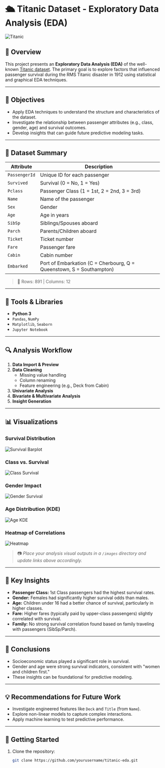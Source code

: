 # 🛳️ Titanic Dataset - Exploratory Data Analysis (EDA)

![Titanic](https://upload.wikimedia.org/wikipedia/commons/f/fd/RMS_Titanic_3.jpg)

## 📘 Overview

This project presents an **Exploratory Data Analysis (EDA)** of the well-known [Titanic dataset](https://www.kaggle.com/c/titanic/data). The primary goal is to explore factors that influenced passenger survival during the RMS Titanic disaster in 1912 using statistical and graphical EDA techniques.

---

## 📌 Objectives

- Apply EDA techniques to understand the structure and characteristics of the dataset.
- Investigate the relationship between passenger attributes (e.g., class, gender, age) and survival outcomes.
- Develop insights that can guide future predictive modeling tasks.

---

## 📂 Dataset Summary

| Attribute        | Description |
|------------------|-------------|
| `PassengerId`    | Unique ID for each passenger |
| `Survived`       | Survival (0 = No, 1 = Yes) |
| `Pclass`         | Passenger Class (1 = 1st, 2 = 2nd, 3 = 3rd) |
| `Name`           | Name of the passenger |
| `Sex`            | Gender |
| `Age`            | Age in years |
| `SibSp`          | Siblings/Spouses aboard |
| `Parch`          | Parents/Children aboard |
| `Ticket`         | Ticket number |
| `Fare`           | Passenger fare |
| `Cabin`          | Cabin number |
| `Embarked`       | Port of Embarkation (C = Cherbourg, Q = Queenstown, S = Southampton) |

> 🧮 Rows: 891 | Columns: 12

---

## 🧪 Tools & Libraries

- **Python 3**
- `Pandas`, `NumPy`
- `Matplotlib`, `Seaborn`
- `Jupyter Notebook`

---

## 🔍 Analysis Workflow

1. **Data Import & Preview**
2. **Data Cleaning**
   - Missing value handling
   - Column renaming
   - Feature engineering (e.g., Deck from Cabin)
3. **Univariate Analysis**
4. **Bivariate & Multivariate Analysis**
5. **Insight Generation**

---

## 📊 Visualizations

### Survival Distribution
![Survival Barplot](images/survival_distribution.png)

### Class vs. Survival
![Class Survival](images/class_vs_survival.png)

### Gender Impact
![Gender Survival](images/gender_survival.png)

### Age Distribution (KDE)
![Age KDE](images/age_kde.png)

### Heatmap of Correlations
![Heatmap](images/correlation_heatmap.png)

> 📷 _Place your analysis visual outputs in a `/images` directory and update links above accordingly._

---

## 🧠 Key Insights

- **Passenger Class:** 1st Class passengers had the highest survival rates.
- **Gender:** Females had significantly higher survival odds than males.
- **Age:** Children under 16 had a better chance of survival, particularly in higher classes.
- **Fare:** Higher fares (typically paid by upper-class passengers) slightly correlated with survival.
- **Family:** No strong survival correlation found based on family traveling with passengers (SibSp/Parch).

---

## 📌 Conclusions

- Socioeconomic status played a significant role in survival.
- Gender and age were strong survival indicators, consistent with "women and children first."
- These insights can be foundational for predictive modeling.

---

## 💡 Recommendations for Future Work

- Investigate engineered features like `Deck` and `Title` (from `Name`).
- Explore non-linear models to capture complex interactions.
- Apply machine learning to test predictive performance.

---

## 🚀 Getting Started

1. Clone the repository:
   ```bash
   git clone https://github.com/yourusername/titanic-eda.git
